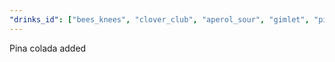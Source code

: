 ```yaml
---
"drinks_id": ["bees_knees", "clover_club", "aperol_sour", "gimlet", "pinkgin_and_tonic", "negroni", "brandy_flip", "aperol_spritz", "brown_derby", "campari_spritz", "french_75", "daiquiri", "manhattan", "mojito", "whisky_sour"]
---
```

Pina colada added 